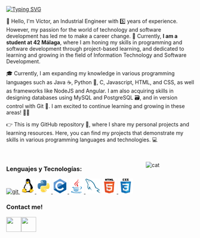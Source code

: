 [![Typing SVG](https://readme-typing-svg.demolab.com?font=Fira+Code&weight=500&size=28&pause=1000&color=000000&width=435&lines=Hi+there+%F0%9F%91%8B+I'm+V%C3%ADctor;Software+developer)](https://git.io/typing-svg)

👋 Hello, I'm Víctor, an Industrial Engineer with 5️⃣ years of experience. However, my passion for the world of technology and software development has led me to make a career change. 🌟 Currently, **I am a student at 42 Málaga**, where I am honing my skills in programming and software development through project-based learning, and dedicated to learning and growing in the field of Information Technology and Software Development.

🎓 Currently, I am expanding my knowledge in various programming languages such as Java ☕️, Python 🐍, C, Javascript, HTML, and CSS, as well as frameworks like NodeJS and Angular. I am also acquiring skills in designing databases using MySQL and PostgreSQL 🗃️, and in version control with Git 🌳. I am excited to continue learning and growing in these areas! 💪🌟

👉 This is my GitHub repository 📂, where I share my personal projects and learning resources. Here, you can find my projects that demonstrate my skills in various programming languages and technologies. 💻

<p>
&nbsp&nbsp
</p>

<img align="right" alt="cat" width="130" src="https://i.pinimg.com/originals/06/60/ef/0660efe82fa3da42ed56eef013171835.gif">

<h3 align="left">Lenguajes y Tecnologías:</h3>

<p align="left"> 

<a href="https://git-scm.com/" target="_blank" rel="noreferrer"> <img src="https://www.vectorlogo.zone/logos/git-scm/git-scm-icon.svg" alt="git" width="40" height="40"/> </a> <a href="https://www.linux.org/" target="_blank" rel="noreferrer"> <img src="https://raw.githubusercontent.com/devicons/devicon/master/icons/linux/linux-original.svg" alt="linux" width="40" height="40"/> </a> <a href="https://www.python.org" target="_blank" rel="noreferrer"> <img src="https://raw.githubusercontent.com/devicons/devicon/master/icons/python/python-original.svg" alt="python" width="40" height="40"/> </a><a href="https://www.cprogramming.com/" target="_blank" rel="noreferrer"> <img src="https://raw.githubusercontent.com/devicons/devicon/master/icons/c/c-original.svg" alt="c" width="40" height="40"/> <a href="https://developer.mozilla.org/en-US/docs/Web/java" target="_blank" rel="noreferrer"> <img src="https://raw.githubusercontent.com/devicons/devicon/master/icons/java/java-original.svg" alt="java" width="40" height="40"/> </a> <a href="https://www.typescriptlang.org/" target="_blank" rel="noreferrer"> <img src="https://raw.githubusercontent.com/devicons/devicon/master/icons/mysql/mysql-original.svg" alt="mysql" width="40" height="40"/></a> <a href="https://www.w3.org/html/" target="_blank" rel="noreferrer"> <img src="https://raw.githubusercontent.com/devicons/devicon/master/icons/html5/html5-original-wordmark.svg" alt="html5" width="40" height="40"/> </a> <a href="https://www.w3schools.com/css/" target="_blank" rel="noreferrer"> <img src="https://raw.githubusercontent.com/devicons/devicon/master/icons/css3/css3-original-wordmark.svg" alt="css3" width="40" height="40"/> </a>   </a> 

</p>
<h3><p align="left"> Contact me!</p></h3>

[<img src="https://user-images.githubusercontent.com/121127625/226583635-92749b76-e3ba-49f8-8dd4-091c3c1367c7.png" width="40" height="40" align = left></img>](https://www.linkedin.com/in/victorrodriguezmartin/)
[<img src="https://user-images.githubusercontent.com/121127625/226584389-2e19928e-40c9-4980-b934-d37ded697b59.png" width="40" height="40" align = left></img>](mailto:victor93martin@gmail.com)
